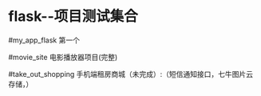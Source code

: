 # flask--项目测试集合

#my_app_flask
第一个

#movie_site
电影播放器项目(完整)

#take_out_shopping
手机端租房商城（未完成）:（短信通知接口，七牛图片云存储，）

